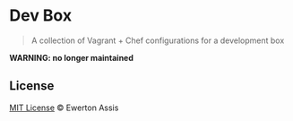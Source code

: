 # Dev Box

> A collection of Vagrant + Chef configurations for a development box

**WARNING: no longer maintained**

## License

[MIT License](http://ewerton-araujo.mit-license.org/) &copy; Ewerton Assis
